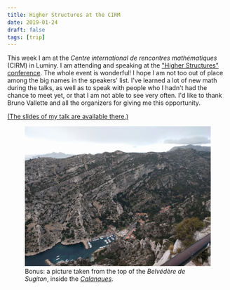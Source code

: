 ```yaml
---
title: Higher Structures at the CIRM
date: 2019-01-24
draft: false
tags: [trip]
---
```


This week I am at the _Centre international de rencontres mathématiques_ (CIRM) in Luminy.
I am attending and speaking at the ["Higher Structures" conference](https://conferences.cirm-math.fr/1959.html).
The whole event is wonderful!
I hope I am not too out of place among the big names in the speakers' list.
I've learned a lot of new math during the talks, as well as to speak with people who I hadn't had the chance to meet yet, or that I am not able to see very often.
I'd like to thank Bruno Vallette and all the organizers for giving me this opportunity.

<!--more-->

[(The slides of my talk are available there.)](talk/cirm18)

<figure class="figure">
<img src="belvedere.jpg" alt="Photo taken from the Belvédère de Sugiton" class="figure-img img-fluid" />
<figcaption class="figure-caption">Bonus: a picture taken from the top of the <em>Belvédère de Sugiton</em>, inside the <a href="https://en.wikipedia.org/wiki/Massif_des_Calanques"><em>Calanques</em></a>.</figcaption>
</figure>

